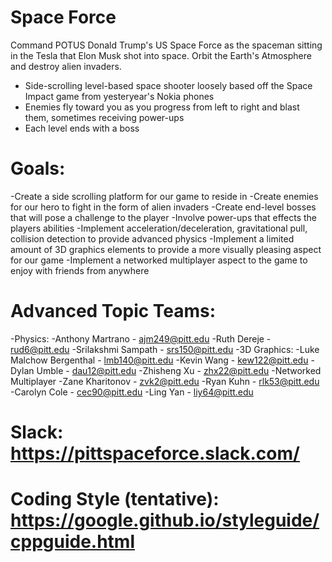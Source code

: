 # Space Force

Command POTUS Donald Trump's US Space Force as the spaceman sitting in the Tesla that Elon Musk shot into space. Orbit the Earth's Atmosphere and destroy alien invaders.
- Side-scrolling level-based space shooter loosely based off the Space Impact game from yesteryear's Nokia phones
- Enemies fly toward you as you progress from left to right and blast them, sometimes receiving power-ups
- Each level ends with a boss

# Goals:

-Create a side scrolling platform for our game to reside in
-Create enemies for our hero to fight in the form of alien invaders
-Create end-level bosses that will pose a challenge to the player
-Involve power-ups that effects the players abilities
-Implement acceleration/deceleration, gravitational pull, collision detection to provide advanced physics
-Implement a limited amount of 3D graphics elements to provide a more visually pleasing aspect for our game
-Implement a networked multiplayer aspect to the game to enjoy with friends from anywhere

# Advanced Topic Teams:
-Physics:
	-Anthony Martrano - ajm249@pitt.edu
	-Ruth Dereje - rud6@pitt.edu
	-Srilakshmi Sampath - srs150@pitt.edu
-3D Graphics:
	-Luke Malchow Bergenthal - lmb140@pitt.edu
	-Kevin Wang - kew122@pitt.edu
	-Dylan Umble - dau12@pitt.edu
	-Zhisheng Xu - zhx22@pitt.edu
-Networked Multiplayer
	-Zane Kharitonov - zvk2@pitt.edu
	-Ryan Kuhn - rlk53@pitt.edu
	-Carolyn Cole - cec90@pitt.edu
	-Ling Yan - liy64@pitt.edu

# Slack: https://pittspaceforce.slack.com/
# Coding Style (tentative): https://google.github.io/styleguide/cppguide.html